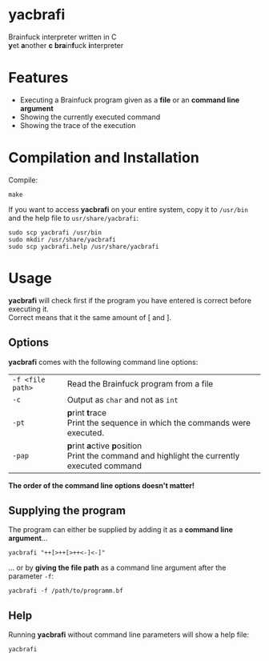 # yacbrafi
Brainfuck interpreter written in C<br />
**y**et **a**nother **c** **bra**in**f**uck **i**nterpreter

# Features
- Executing a Brainfuck program given as a **file** or an **command line argument**
- Showing the currently executed command
- Showing the trace of the execution

# Compilation and Installation
Compile:
```
make
```
If you want to access **yacbrafi** on your entire system, copy it to `/usr/bin` and the help file to `usr/share/yacbrafi`:
```
sudo scp yacbrafi /usr/bin
sudo mkdir /usr/share/yacbrafi
sudo scp yacbrafi.help /usr/share/yacbrafi
```

# Usage

**yacbrafi** will check first if the program you have entered is correct before executing it.<br /> Correct means that it the same amount of \[ and \].

## Options
**yacbrafi** comes with the following command line options:

<table>
  <tr>
    <td><code>-f &lt;file path&gt;</code></td>
    <td>Read the Brainfuck program from a file</td>
  </tr>

  <tr>
    <td><code>-c</code></td>
    <td>Output as <code>char</code> and not as <code>int</code></td>
  </tr>

  <tr>
    <td><code>-pt</code></td>
    <td><b>p</b>rint <b>t</b>race<br>Print the sequence in which the commands were executed.</td>
  </tr>

  <tr>
    <td><code>-pap</code></td>
    <td><b>p</b>rint <b>a</b>ctive <b>p</b>osition<br>Print the command and highlight the currently executed command</td>
  </tr>
</table>

**The order of the command line options doesn't matter!**

## Supplying the program
The program can either be supplied by adding it as a **command line argument**...
```
yacbrafi "++[>++[>++<-]<-]"
```
... or by **giving the file path** as a command line argument after the parameter `-f`:
```
yacbrafi -f /path/to/programm.bf
```

## Help
Running **yacbrafi** without command line parameters will show a help file:
```
yacbrafi
```
